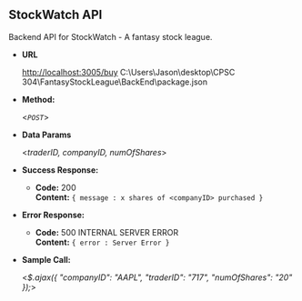 **StockWatch API**
----
Backend API for StockWatch - A fantasy stock league. 

* **URL**

  <http://localhost:3005/buy>
C:\Users\Jason\desktop\CPSC 304\FantasyStockLeague\BackEnd\package.json
* **Method:**
  
  <_`POST`_>

* **Data Params**

  <_traderID, companyID, numOfShares_>

* **Success Response:**

  * **Code:** 200 <br />
    **Content:** `{ message : x shares of <companyID> purchased }`
 
* **Error Response:**

  * **Code:** 500 INTERNAL SERVER ERROR <br />
    **Content:** `{ error : Server Error }`

* **Sample Call:**

  <_$.ajax({ 
      "companyID": "AAPL",
      "traderID": "717",
      "numOfShares": "20"
    });_>
